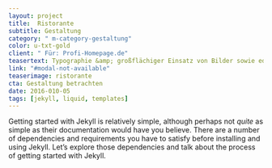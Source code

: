 ```yaml
---
layout: project
title:  Ristorante
subtitle: Gestaltung
category: " m-category-gestaltung"
color: u-txt-gold
client: " Für: Profi-Homepage.de"
teasertext: Typographie &amp; großflächiger Einsatz von Bilder sowie edle Farb&shy;wahl ergeben ein stimmiges, durchdachtes Gesamtbild.
link: "#modal-not-available"
teaserimage: ristorante
cta: Gestaltung betrachten
date: 2016-010-05
tags: [jekyll, liquid, templates]
---
```

Getting started with Jekyll is relatively simple, although perhaps not *quite* as simple as their documentation would have you believe. There are a number of dependencies and requirements you have to satisfy before installing and using Jekyll. Let’s explore those dependencies and talk about the process of getting started with Jekyll.
